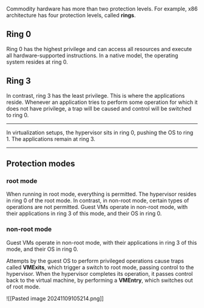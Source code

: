 
Commodity hardware has more than two protection levels. For example, x86 architecture has four protection levels, called **rings**.
## Ring 0
Ring 0 has the highest privilege and can access all resources and execute all hardware-supported instructions. In a native model, the operating system resides at ring 0.

## Ring 3

In contrast, ring 3 has the least privilege. This is where the applications reside. Whenever an application tries to perform some operation for which it does not have privilege, a trap will be caused and control will be switched to ring 0.


__________
In virtualization setups, the hypervisor sits in ring 0, pushing the OS to ring 1. The applications remain at ring 3.

----
## Protection modes 
### root mode
When running in root mode, everything is permitted. The hypervisor resides in ring 0 of the root mode. In contrast, in non-root mode, certain types of operations are not permitted. Guest VMs operate in non-root mode, with their applications in ring 3 of this mode, and their OS in ring 0.
### non-root mode

Guest VMs operate in non-root mode, with their applications in ring 3 of this mode, and their OS in ring 0.

Attempts by the guest OS to perform privileged operations cause traps called **VMExits**, which trigger a switch to root mode, passing control to the hypervisor. When the hypervisor completes its operation, it passes control back to the virtual machine, by performing a **VMEntry**, which switches out of root mode.

![[Pasted image 20241109105214.png]]